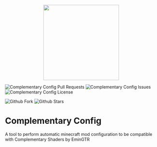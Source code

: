<p align="center">
  <img src="https://i.imgur.com/NvohqEh.jpg" width="250">
</p>

![Complementary Config Pull Requests](https://img.shields.io/github/issues-pr/Alydus/complementary-config.svg)
![Complementary Config Issues](https://img.shields.io/github/issues/Alydus/complementary-config.svg)
![Complementary Config License](https://img.shields.io/badge/license-MIT-green.svg)

![Github Fork](https://img.shields.io/github/forks/Alydus/complementary-config.svg?style=social)
![Github Stars](https://img.shields.io/github/stars/Alydus/complementary-config.svg?style=social)

# Complementary Config
A tool to perform automatic minecraft mod configuration to be compatible with Complementary Shaders by EminGTR
